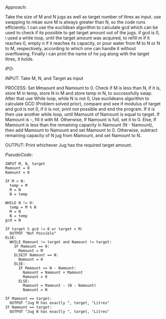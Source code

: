 *Approach*:

Take the size of M and N jugs as well as target number of litres as input. use swapping to mkae sure M is always greater than N, so the code runs efficiently.
I can use the euclidean algorithm to calculate gcd which can be used to check if its possible to get target amount out of the jugs. if gcd is 0, i used a while loop, until the target amount was acquired, to refill m if it reaches 0, empty n if it reaches its capacity, or pour water from M to N or N to M, respectively, according to which one can handle it without overflowing. Finally i can print the name of he jug along with the target litres, it holds.

*IPO*:

INPUT: Take M, N, and Target as input

PROCESS: Set Mmaount and Namount to 0. Check if M is less than N, if it is, store M in temp, store N in M and store temp in N, to successfully swap. After that use While loop, while N is not 0, Use euclideans algorithm to calculate GCD (Problem solved prior), compare and see if modulus of target and gcd is not 0, if it is not, print not possible and end the program. If it is then use another while loop, until Mamount of Namount is equal to target. If Mamount is -, fill it with M. Otherwise, If Namount is full, set it to 0. Else, If Mamount is less than the remaining capacity in Namount (N - Namount), then add Mamount to Namount and set Mamount to 0. Otherwise, subtract remaining capacity of N jug from Mamount, and set Namount to N. 

OUTPUT: Print whichever Jug has the required target amount.

*PseudoCode*: 
```
INPUT M, N, target
Mamount = 0
Namount = 0

IF M < N:
  temp = M
  M = N
  N = temp

WHILE N != 0:
  temp = M % N
  M = N
  N = temp
gcd = N

IF target % gcd != 0 or target > M:
  OUTPUT "Not Possible"
ELSE:
  WHILE Mamount != target and Namount != target:
    IF Mamount == 0:
      Mamount = M
    ELSEIF Namount == N:
      Namount = 0
    ELSE:
      IF Mamount <= N - Namount:
        Namount = Namount + Mamount
        Mamount = 0
      ELSE:
        Mamount = Mamount - (N - Namount)
        Namount = N

IF Mamount == target:
  OUTPUT "Jug M has exactly ", target, "Litres"
IF Namount == target:
  OUTPUT "Jug N has exactly ", target, "Litres"
```
